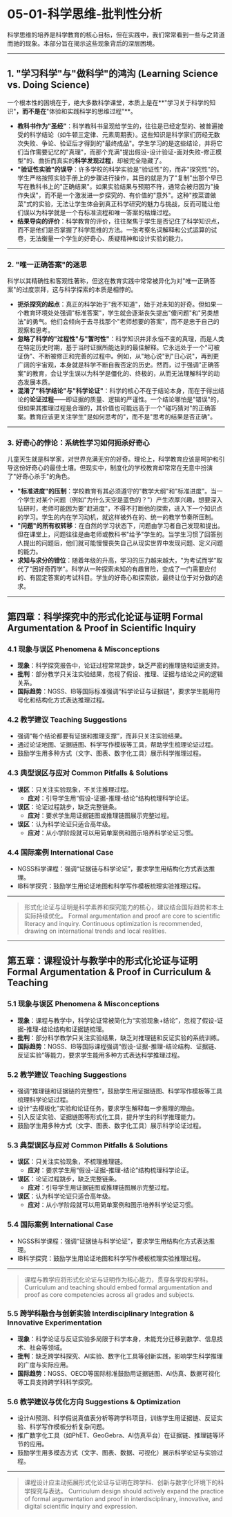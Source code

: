 # 05-01-科学思维-批判性分析

科学思维的培养是科学教育的核心目标，但在实践中，我们常常看到一些与之背道而驰的现象。本部分旨在揭示这些现象背后的深层困境。

---

## 1. "学习科学"与"做科学"的鸿沟 (Learning Science vs. Doing Science)

一个根本性的困境在于，绝大多数科学课堂，本质上是在**"学习关于科学的知识"**，而不是在**"体验和实践科学的思维过程"**。

- **教科书作为"圣经"**：科学教科书呈现给学生的，往往是已经定型的、被普遍接受的科学结论（如牛顿三定律、元素周期表）。这些知识是科学家们历经无数次失败、争论、验证后才得到的"最终成品"。学生学习的是这些结论，并将它们当作需要记忆的"真理"，而那个充满"提出假设-设计验证-面对失败-修正模型"的、曲折而真实的**科学发现过程**，却被完全隐藏了。
- **"验证性实验"的误导**：许多学校的科学实验是"验证性"的，而非"探究性"的。学生严格按照实验手册上的步骤进行操作，其目的就是为了"复制"出那个早已写在教科书上的"正确结果"。如果实验结果与预期不符，通常会被归因为"操作失误"，而不是一个激发进一步探究的、有价值的"意外"。这种"按菜谱做菜"式的实验，无法让学生体会到真正科学研究的魅力与挑战，反而可能让他们误以为科学就是一个有标准流程和唯一答案的枯燥过程。
- **结果导向的评价**：科学教育的评价，往往聚焦于学生是否记住了科学知识点，而不是他们是否掌握了科学思维的方法。一张考察名词解释和公式运算的试卷，无法衡量一个学生的好奇心、质疑精神和设计实验的能力。

---

### 2. "唯一正确答案"的迷思

科学以其精确性和客观性著称，但这在教育实践中常常被异化为对"唯一正确答案"的过度崇拜，这与科学探索的本质是相悖的。

- **扼杀探究的起点**：真正的科学始于"我不知道"，始于对未知的好奇。但如果一个教育环境处处强调"标准答案"，学生就会逐渐丧失提出"傻问题"和"另类想法"的勇气。他们会倾向于去寻找那个"老师想要的答案"，而不是忠于自己的观察和思考。
- **忽略了科学的"过程性"与"暂时性"**：科学知识并非永恒不变的真理，而是人类在特定历史时期，基于当时证据所能达到的最佳解释。它永远处于一个"可被证伪"、不断被修正和完善的过程中。例如，从"地心说"到"日心说"，再到更广阔的宇宙观，本身就是科学不断自我否定的历史。然而，过于强调"正确答案"的教育，会让学生误以为科学是僵化的、终极的，从而无法理解科学的动态发展本质。
- **混淆了"科学结论"与"科学论证"**：科学的核心不在于结论本身，而在于得出结论的**论证过程**——即证据的质量、逻辑的严谨性。一个结论哪怕是"错误"的，但如果其推理过程是合理的，其价值也可能远高于一个"碰巧猜对"的正确答案。教育应该更关注学生"是如何思考的"，而不是"思考的结果是否正确"。

---

### 3. 好奇心的悖论：系统性学习如何扼杀好奇心

儿童天生就是科学家，对世界充满无穷的好奇。理论上，科学教育应该是呵护和引导这份好奇心的最佳土壤。但现实中，制度化的学校教育却常常在无意中扮演了"好奇心杀手"的角色。

- **"标准进度"的压制**：学校教育有其必须遵守的"教学大纲"和"标准进度"。当一个学生对某个问题（例如"为什么天空是蓝色的？"）产生浓厚兴趣，想要深入钻研时，老师可能因为要"赶进度"，不得不打断他的探索，进入下一个知识点的学习。学生的内在学习动机，就这样被外在的、统一的教学节奏所压制。
- **"问题"的所有权转移**：在自然的学习状态下，问题由学习者自己发现和提出。但在课堂上，问题往往是由老师或教科书"给予"学生的。当学生习惯了回答别人提出的问题后，他们就可能慢慢丧失自己从现实世界中发现问题、定义问题的能力。
- **求知与求分的错位**：随着年级的升高，学习的压力越来越大，"为考试而学"取代了"因好奇而学"。科学从一种探索未知的有趣冒险，变成了一门需要应付的、有固定答案的考试科目。学生的好奇心和探索欲，最终让位于对分数的追求。

---

## 第四章：科学探究中的形式化论证与证明 Formal Argumentation & Proof in Scientific Inquiry

### 4.1 现象与误区 Phenomena & Misconceptions

- **现象**：科学探究报告中，论证过程常常跳步，缺乏严密的推理链和证据支持。
- **批判**：部分教学只关注实验结果，忽视了假设、推理、证据与结论之间的逻辑关系。
- **国际趋势**：NGSS、IB等国际标准强调“科学论证与证据链”，要求学生能用符号化和结构化方式表达推理过程。

### 4.2 教学建议 Teaching Suggestions

- 强调“每个结论都要有证据和推理支撑”，而非只关注实验结果。
- 通过论证地图、证据链图、科学写作模板等工具，帮助学生梳理论证过程。
- 鼓励学生用多种方式（文字、图表、数字化工具）展示科学推理过程。

### 4.3 典型误区与应对 Common Pitfalls & Solutions

- **误区**：只关注实验现象，不关注推理过程。
  - **应对**：引导学生用“假设-证据-推理-结论”结构梳理科学论证。
- **误区**：论证过程跳步，缺乏完整链条。
  - **应对**：要求学生用证据链图或推理链图展示完整过程。
- **误区**：认为科学论证只适合高年级。
  - **应对**：从小学阶段就可以用简单案例和图示培养科学论证习惯。

### 4.4 国际案例 International Case

- NGSS科学课程：强调“证据链与科学论证”，要求学生用结构化方式表达推理。
- IB科学探究：鼓励学生用论证地图和科学写作模板梳理实验推理过程。

---
> 形式化论证与证明是科学素养和探究能力的核心，建议结合国际趋势和本土实际持续优化。
Formal argumentation and proof are core to scientific literacy and inquiry. Continuous optimization is recommended, drawing on international trends and local realities.

---

## 第五章：课程设计与教学中的形式化论证与证明 Formal Argumentation & Proof in Curriculum & Teaching

### 5.1 现象与误区 Phenomena & Misconceptions

- **现象**：课程与教学中，科学论证常被简化为“实验现象+结论”，忽视了假设-证据-推理-结论结构和证据链梳理。
- **批判**：部分科学教学只关注实验结果，缺乏对推理链和反证实验的系统训练。
- **国际趋势**：NGSS、IB等国际课程强调“假设-证据-推理-结论结构、证据链、反证实验”等能力，要求学生能用多种方式表达科学推理过程。

### 5.2 教学建议 Teaching Suggestions

- 强调“推理链和证据链的完整性”，鼓励学生用证据链图、科学写作模板等工具梳理科学论证过程。
- 设计“去模板化”实验和论证任务，要求学生解释每一步推理的理由。
- 引入反证实验、证据链图等形式化工具，提升学生的科学推理能力。
- 鼓励学生用多种方式（文字、图表、数字化工具）展示科学论证过程。

### 5.3 典型误区与应对 Common Pitfalls & Solutions

- **误区**：只关注实验现象，不梳理推理链。
  - **应对**：要求学生用“假设-证据-推理-结论”结构梳理科学论证。
- **误区**：论证过程跳步，缺乏完整链条。
  - **应对**：引导学生用证据链图或推理链图展示完整过程。
- **误区**：认为科学论证只适合高年级。
  - **应对**：从小学阶段就可以用简单案例和图示培养科学论证习惯。

### 5.4 国际案例 International Case

- NGSS科学课程：强调“证据链与科学论证”，要求学生用结构化方式表达推理。
- IB科学探究：鼓励学生用论证地图和科学写作模板梳理实验推理过程。

---
> 课程与教学应将形式化论证与证明作为核心能力，贯穿各学段和学科。
Curriculum and teaching should embed formal argumentation and proof as core competencies across all grades and subjects.

### 5.5 跨学科融合与创新实验 Interdisciplinary Integration & Innovative Experimentation

- **现象**：科学论证与反证实验多局限于科学本身，未能充分迁移到数学、信息技术、社会等领域。
- **批判**：缺乏跨学科探究、AI实验、数字化工具等创新实践，影响学生科学推理的广度与实际应用。
- **国际趋势**：NGSS、OECD等国际标准鼓励用证据链图、AI仿真、数据可视化等工具支持跨学科科学探究。

### 5.6 教学建议与优化方向 Suggestions & Optimization

- 设计AI预测、科学假说真值表分析等跨学科项目，训练学生用证据链、反证实验、科学写作模板分析复杂问题。
- 推广数字化工具（如PhET、GeoGebra、AI仿真平台）在证据链、推理链等环节的应用。
- 鼓励学生用多模态方式（文字、图表、数据、可视化）展示科学论证与实验过程。

---
> 课程设计应主动拓展形式化论证与证明在跨学科、创新与数字化环境下的科学探究与表达。
Curriculum design should actively expand the practice of formal argumentation and proof in interdisciplinary, innovative, and digital scientific inquiry and expression.
